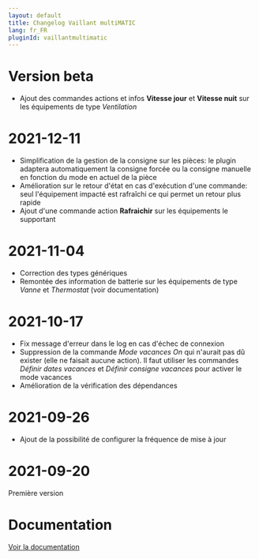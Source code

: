 ```yaml
---
layout: default
title: Changelog Vaillant multiMATIC
lang: fr_FR
pluginId: vaillantmultimatic
---
```


# Version beta

- Ajout des commandes actions et infos **Vitesse jour** et **Vitesse nuit** sur les équipements de type *Ventilation*

# 2021-12-11

- Simplification de la gestion de la consigne sur les pièces: le plugin adaptera automatiquement la consigne forcée ou la consigne manuelle en fonction du mode en actuel de la pièce
- Amélioration sur le retour d'état en cas d'exécution d'une commande: seul l'équipement impacté est rafraîchi ce qui permet un retour plus rapide
- Ajout d'une commande action **Rafraichir** sur les équipements le supportant

# 2021-11-04

- Correction des types génériques
- Remontée des information de batterie sur les équipements de type _Vanne_ et _Thermostat_ (voir documentation)

# 2021-10-17

- Fix message d'erreur dans le log en cas d'échec de connexion
- Suppression de la commande *Mode vacances On* qui n'aurait pas dû exister (elle ne faisait aucune action). Il faut utiliser les commandes *Définir dates vacances* et *Définir consigne vacances* pour activer le mode vacances
- Amélioration de la vérification des dépendances

# 2021-09-26

- Ajout de la possibilité de configurer la fréquence de mise à jour

# 2021-09-20

Première version

# Documentation

[Voir la documentation]({{site.baseurl}}/{{page.pluginId}}/{{page.lang}})

